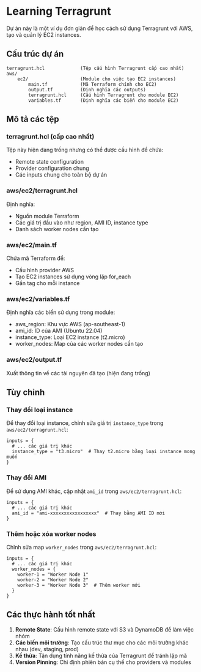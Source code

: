 # Learning Terragrunt

Dự án này là một ví dụ đơn giản để học cách sử dụng Terragrunt với AWS, tạo và quản lý EC2 instances.

## Cấu trúc dự án

```
terragrunt.hcl             (Tệp cấu hình Terragrunt cấp cao nhất)
aws/
    ec2/                   (Module cho việc tạo EC2 instances)
        main.tf            (Mã Terraform chính cho EC2)
        output.tf          (Định nghĩa các outputs)
        terragrunt.hcl     (Cấu hình Terragrunt cho module EC2)
        variables.tf       (Định nghĩa các biến cho module EC2)
```

## Mô tả các tệp

### terragrunt.hcl (cấp cao nhất)

Tệp này hiện đang trống nhưng có thể được cấu hình để chứa:
- Remote state configuration
- Provider configuration chung
- Các inputs chung cho toàn bộ dự án

### aws/ec2/terragrunt.hcl

Định nghĩa:
- Nguồn module Terraform
- Các giá trị đầu vào như region, AMI ID, instance type
- Danh sách worker nodes cần tạo

### aws/ec2/main.tf

Chứa mã Terraform để:
- Cấu hình provider AWS
- Tạo EC2 instances sử dụng vòng lặp for_each
- Gắn tag cho mỗi instance

### aws/ec2/variables.tf

Định nghĩa các biến sử dụng trong module:
- aws_region: Khu vực AWS (ap-southeast-1)
- ami_id: ID của AMI (Ubuntu 22.04)
- instance_type: Loại EC2 instance (t2.micro)
- worker_nodes: Map của các worker nodes cần tạo

### aws/ec2/output.tf

Xuất thông tin về các tài nguyên đã tạo (hiện đang trống)

## Tùy chỉnh

### Thay đổi loại instance

Để thay đổi loại instance, chỉnh sửa giá trị `instance_type` trong `aws/ec2/terragrunt.hcl`:

```hcl
inputs = {
  # ... các giá trị khác
  instance_type = "t3.micro"  # Thay t2.micro bằng loại instance mong muốn
}
```

### Thay đổi AMI

Để sử dụng AMI khác, cập nhật `ami_id` trong `aws/ec2/terragrunt.hcl`:

```hcl
inputs = {
  # ... các giá trị khác
  ami_id = "ami-xxxxxxxxxxxxxxxxx"  # Thay bằng AMI ID mới
}
```

### Thêm hoặc xóa worker nodes

Chỉnh sửa map `worker_nodes` trong `aws/ec2/terragrunt.hcl`:

```hcl
inputs = {
  # ... các giá trị khác
  worker_nodes = {
    worker-1 = "Worker Node 1"
    worker-2 = "Worker Node 2"
    worker-3 = "Worker Node 3"  # Thêm worker mới
  }
}
```

## Các thực hành tốt nhất

1. **Remote State**: Cấu hình remote state với S3 và DynamoDB để làm việc nhóm
2. **Các biến môi trường**: Tạo cấu trúc thư mục cho các môi trường khác nhau (dev, staging, prod)
3. **Kế thừa**: Tận dụng tính năng kế thừa của Terragrunt để tránh lặp mã
4. **Version Pinning**: Chỉ định phiên bản cụ thể cho providers và modules

